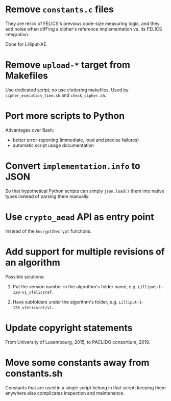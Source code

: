 # Remove `constants.c` files

They are relics of FELICS's previous code-size measuring logic, and
they add noise when diff'ing a cipher's reference implementation
vs. its FELICS integration.

Done for Lilliput-AE.

# Remove `upload-*` target from Makefiles

Use dedicated script; no use cluttering makefiles. Used by
`cipher_execution_time.sh` and `check_cipher.sh`.

# Port more scripts to Python

Advantages over Bash:

- better error-reporting (immediate, loud and precise failures)
- automatic script usage documentation

# Convert `implementation.info` to JSON

So that hypothetical Python scripts can simply `json.load()` them into
native types instead of parsing them manually.

# Use `crypto_aead` API as entry point

Instead of the `Encrypt`/`Decrypt` functions.

# Add support for multiple revisions of an algorithm

Possible solutions:

1. Put the version number in the algorithm's folder name,
   e.g. `Lilliput-I-128-v1_vfelicsref`.

2. Have subfolders under the algorithm's folder,
   e.g. `Lilliput-I-128_vfelicsref/v1`.

# Update copyright statements

From University of Luxembourg, 2015, to PACLIDO consortium, 2019.

# Move some constants away from constants.sh

Constants that are used in a single script belong in that script;
keeping them anywhere else complicates inspection and maintenance.
